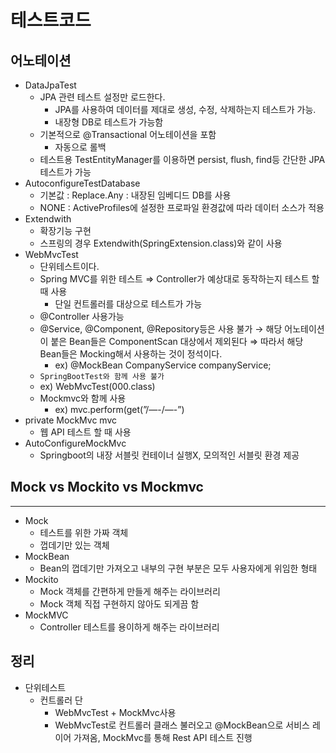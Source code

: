 # 테스트코드
## 어노테이션

- DataJpaTest
    - JPA 관련 테스트 설정만 로드한다.
        - JPA를 사용하여 데이터를 제대로 생성, 수정, 삭제하는지 테스트가 가능.
        - 내장형 DB로 테스트가 가능함
    - 기본적으로 @Transactional 어노테이션을 포함
        - 자동으로 롤백
    - 테스트용 TestEntityManager를 이용하면 persist, flush, find등 간단한 JPA 테스트가 가능
- AutoconfigureTestDatabase
    - 기본값 : Replace.Any : 내장된 임베디드 DB를 사용
    - NONE : ActiveProfiles에 설정한 프로파일 환경값에 따라 데이터 소스가 적용
- Extendwith
    - 확장기능 구현
    - 스프링의 경우 Extendwith(SpringExtension.class)와 같이 사용
- WebMvcTest
    - 단위테스트이다.
    - Spring MVC를 위한 테스트 ⇒  Controller가 예상대로 동작하는지 테스트 할 때 사용
        - 단일 컨트롤러를 대상으로 테스트가 가능
    - @Controller 사용가능
    - @Service, @Component, @Repository등은 사용 불가 → 해당 어노테이션이 붙은 Bean들은 ComponentScan 대상에서 제외된다 ⇒ 따라서 해당 Bean들은 Mocking해서 사용하는 것이 정석이다.
        - ex) @MockBean CompanyService companyService;
    - `SpringBootTest와 함께 사용 불가`
    - ex) WebMvcTest(000.class)
    - Mockmvc와 함께 사용
        - ex) mvc.perform(get(”/—-/—-”)
- private MockMvc mvc
    - 웹 API 테스트 할 때 사용
- AutoConfigureMockMvc
    - Springboot의 내장 서블릿 컨테이너 실행X, 모의적인 서블릿 환경 제공

## Mock vs Mockito vs Mockmvc

---

- Mock
    - 테스트를 위한 가짜 객체
    - 껍데기만 있는 객체
- MockBean
    - Bean의 껍데기만 가져오고 내부의 구현 부분은 모두 사용자에게 위임한 형태
- Mockito
    - Mock 객체를 간편하게 만들게 해주는 라이브러리
    - Mock 객체 직접 구현하지 않아도 되게끔 함
- MockMVC
    - Controller 테스트를 용이하게 해주는 라이브러리

## 정리

- 단위테스트
    - 컨트롤러 단
        - WebMvcTest + MockMvc사용
        - WebMvcTest로 컨트롤러 클래스 불러오고 @MockBean으로 서비스 레이어 가져옴, MockMvc를 통해 Rest API 테스트 진행